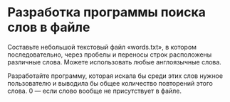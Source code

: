 # Разработка программы поиска слов в файле


Составьте небольшой текстовый файл «words.txt», в котором последовательно, через пробелы и переносы строк расположены различные слова. 
Можете использовать любые англоязычные слова. 

Разработайте программу, которая искала бы среди этих слов нужное пользователю и выводила бы общее количество повторений этого слова. 
0 — если слово вообще не присутствует в файле.
